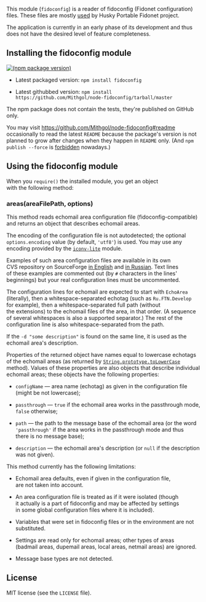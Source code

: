 This module (`fidoconfig`) is a reader of fidoconfig (Fidonet configuration) files. These files are mostly [used](http://husky.sourceforge.net/fidoconf.html) by Husky Portable Fidonet project.

The application is currently in an early phase of its development and thus does not have the desired level of feature completeness.

## Installing the fidoconfig module

[![(npm package version)](https://nodei.co/npm/fidoconfig.png?downloads=true&downloadRank=true)](https://npmjs.org/package/fidoconfig)

* Latest packaged version: `npm install fidoconfig`

* Latest githubbed version: `npm install https://github.com/Mithgol/node-fidoconfig/tarball/master`

The npm package does not contain the tests, they're published on GitHub only.

You may visit https://github.com/Mithgol/node-fidoconfig#readme occasionally to read the latest `README` because the package's version is not planned to grow after changes when they happen in `README` only. (And `npm publish --force` is [forbidden](http://blog.npmjs.org/post/77758351673/no-more-npm-publish-f) nowadays.)

## Using the fidoconfig module

When you `require()` the installed module, you get an object with the following method:

### areas(areaFilePath, options)

This method reads echomail area configuration file (fidoconfig-compatible) and returns an object that describes echomail areas.

The encoding of the configuration file is not autodetected; the optional `options.encoding` value (by default, `'utf8'`) is used. You may use any encoding provided by the [`iconv-lite`](https://github.com/ashtuchkin/iconv-lite) module.

Examples of such area configuration files are available in its own CVS repository on SourceForge [in English](http://husky.cvs.sf.net/viewvc/husky/hpt/config/areas) and [in Russian](http://husky.cvs.sf.net/viewvc/husky/hpt/config/areas.ru). Text lines of these examples are commented out (by `#` characters in the lines' beginnings) but your real configuration lines must be uncommented.

The configuration lines for echomail are expected to start with `EchoArea` (literally), then a whitespace-separated echotag (such as `Ru.FTN.Develop` for example), then a whitespace-separated full path (without the extensions) to the echomail files of the area, in that order. (A sequence of several whitespaces is also a supported separator.) The rest of the configuration line is also whitespace-separated from the path.

If the `-d "some description"` is found on the same line, it is used as the echomail area's description.

Properties of the returned object have names equal to lowercase echotags of the echomail areas (as returned by [`String.prototype.toLowerCase`](https://developer.mozilla.org/en-US/docs/Web/JavaScript/Reference/Global_Objects/String/toLowerCase) method). Values of these properties are also objects that describe individual echomail areas; these objects have the following properties:

* `configName` — area name (echotag) as given in the configuration file (might be not lowercase);

* `passthrough` — `true` if the echomail area works in the passthrough mode, `false` otherwise;

* `path` — the path to the message base of the echomail area (or the word `'passthrough'` if the area works in the passthrough mode and thus there is no message base);

* `description` — the echomail area's description (or `null` if the description was not given).

This method currently has the following limitations:

* Echomail area defaults, even if given in the configuration file, are not taken into account.

* An area configuration file is treated as if it were isolated (though it actually is a part of fidoconfig and may be affected by settings in some global configuration files where it is included).

* Variables that were set in fidoconfig files or in the environment are not substituted.

* Settings are read only for echomail areas; other types of areas (badmail areas, dupemail areas, local areas, netmail areas) are ignored.

* Message base types are not detected.

## License

MIT license (see the `LICENSE` file).
